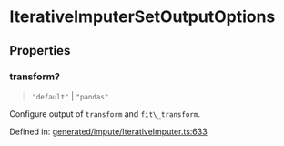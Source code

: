 # IterativeImputerSetOutputOptions

## Properties

### transform?

> `"default"` \| `"pandas"`

Configure output of `transform` and `fit\_transform`.

Defined in:  [generated/impute/IterativeImputer.ts:633](https://github.com/transitive-bullshit/scikit-learn-ts/blob/92ab806/packages/sklearn/src/generated/impute/IterativeImputer.ts#L633)
